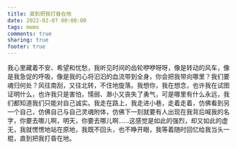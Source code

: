 ```yaml
---
title: 直到把我打昏在地
date: 2022-02-07 00:00:00
tags: memo
comments: true
sharing: true
footer: true
---
```

我心里藏着不安、希望和忧愁，我听见时间的齿轮咿咿呀呀，像是转动的风车，像是我急促的呼吸，像是我的心将汩汩的血流带到全身，你会把我带向哪里？我们要魂归何处？风往南刮，又往北转，不住地旋落。我想你，我在想念，也许我在试图证明什么，也许我只是害怕，懦弱、渺小又丧失了勇气，可是哪里有什么永远，我们都知道我们只能对自己诚实。我走在路上，我走进小巷，走着走着，仿佛看到另一个自己，仿佛自己与自己灵魂附体，仿佛下一刻就要有人出现在我背后喊我的名字，你要去哪儿啊，明天，你要去哪儿啊……这感觉是如此的强烈，却又如此的虚无，我就愣愣地站在原地，我既不回头，也不睁开眼，我等着随时回忆给我当头一棍，直到把我打昏在地。